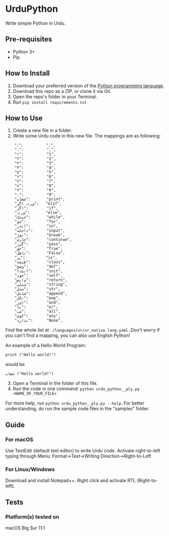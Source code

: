 # UrduPython
Write simple Python in Urdu.

## Pre-requisites
- Python 3+
- Pip

## How to Install
1. Download your preferred version of the [Python programming language](https://www.python.org/downloads/).
2. Download this repo as a ZIP, or clone it via Git.
3. Open the repo's folder in your Terminal.
4. Run ```pip install requirements.txt```

## How to Use
1. Create a new file in a folder.
2. Write some Urdu code in this new file.
The mappings are as following:
```
    "۔":          ".",
    "،":          ",",
    "۱":          "1",
    "۲":          "2",
    "۳":          "3",
    "۴":          "4",
    "۵":          "5",
    "۶":          "6",
    "۷":          "7",
    "۸":          "8",
    "۹":          "9",
    "۰":          "0",
    "چھاپ":       "print",
    "ورنہ اگر":   "elif",
    "اگر":        "if",
    "ورنہ":       "else",
    "جبتک":       "while",
    "جو":         "for",
    "اندر":       "in", 
    "داخله":      "input",
    "توڑ":        "break",
    "جاری":       "continue",
    "گزر":        "pass",
    "حق":         "True",
    "باطل":       "False",
    "ہے":         "is",
    "طبقه":       "class",
    "وضح":        "def",
    "ابتدا":      "init",
    "خود":        "self",
    "واپس":       "return",
    "ستلی":       "string",
    "ستل":        "str",
    "شامل":       "append",
    "نکل":        "pop",
    "اور":        "and",
    "یا":         "or",    
    "سب":         "all",
    "کوئ":        "any",
    "ندارد":      "None",
```
Find the whole list at ```./languages/ur/ur_native.lang.yaml```. Don't worry if you can't find a mapping, you can also use English Python!

An example of a Hello World Program:
```
print ("Hello world!")
```
would be
```
چھاپ ("Hello world!")
```

3. Open a Terminal in the folder of this file.
4. Run the code in one command: ```python urdu_python__ply.py <NAME_OF_YOUR_FILE>```

For more help, run ```python urdu_python__ply.py --help```. For better understanding, do run the sample code files in the "samples" folder.

## Guide
### For macOS
Use TextEdit (default text editor) to write Urdu code. Activate right-to-left typing through Menu: Format->Text->Writing Direction->Right-to-Left

### For Linux/Windows
Download and install Notepad++. Right click and activate RTL (Right-to-left).

## Tests
### Platform(s) tested on
macOS Big Sur 11.1
